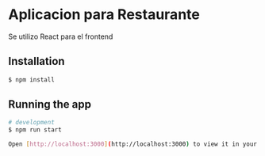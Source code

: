 # Aplicacion para Restaurante
Se utilizo React para el frontend

## Installation

```bash
$ npm install
```

## Running the app

```bash
# development
$ npm run start

Open [http://localhost:3000](http://localhost:3000) to view it in your browser.
```